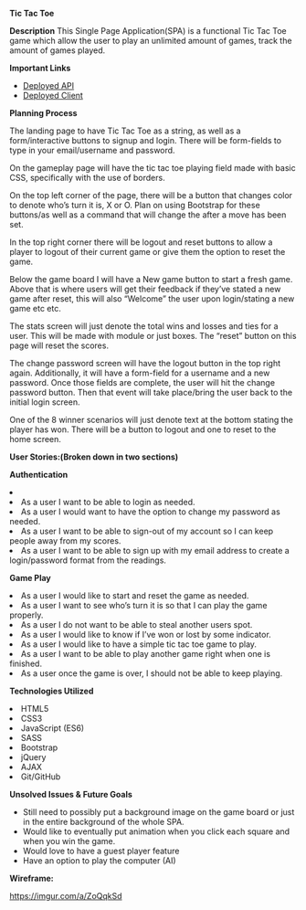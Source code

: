 **Tic Tac Toe**

**Description**
This Single Page Application(SPA) is a functional Tic Tac Toe game which allow the user to play an unlimited amount of games, track the amount of games played.


**Important Links**

- [Deployed API](https://bhmdev.github.io/tictactoe/)
- [Deployed Client](https://github.com/bhmdev/tictactoe)

**Planning Process**

The landing page to have Tic Tac Toe as a string, as well as a form/interactive buttons to signup and login. There will be form-fields to type in your email/username and password.

On the gameplay page will have the tic tac toe playing field made with basic CSS, specifically with the use of borders.

On the top left corner of the page, there will be a button that changes color to denote who’s turn it is, X or O. Plan on using Bootstrap for these buttons/as well as a command that will change the after a move has been set.

In the top right corner there will be logout and reset buttons to allow a player to logout of their current game or give them the option to reset the game.

Below the game board I will have a New game button to start a fresh game. Above that is where users will get their feedback if they’ve stated a new game after reset, this will also “Welcome” the user upon login/stating a new game etc etc.

The stats screen will just denote the total wins and losses and ties for a user. This will be made with module or just boxes. The “reset” button on this page will reset the scores.

The change password screen will have the logout button in the top right again. Additionally, it will have a form-field for a username and a new password. Once those fields are complete, the user will hit the change password button. Then that event will take place/bring the user back to the initial login screen.

One of the 8 winner scenarios will just denote text at the bottom stating the player has won. There will be a button to logout and one to reset to the home screen.

**User Stories:(Broken down in two sections)**

**Authentication**
<li>
<li>As a user I want to be able to login as needed.</li>
<li>As a user I would want to have the option to change my password as needed.</li>
<li>As a user I want to be able to sign-out of my account so I can keep people away from my scores.</li>
<li>As a user I want to be able to sign up with my email address to create a login/password format from the readings.</li>
</li>

**Game Play**
</li>
<li>As a user I would like to start and reset the game as needed.</li>
<li>As a user I want to see who’s turn it is so that I can play the game properly.</li>
<li>As a user I do not want to be able to steal another users spot.</li>
<li>As a user I would like to know if I’ve won or lost by some indicator.</li>
<li>As a user I would like to have a simple tic tac toe game to play.</li>
<li>As a user I want to be able to play another game right when one is finished.</li>
<li>As a user once the game is over, I should not be able to keep playing.
</ol>

**Technologies Utilized**

</li>
<li>HTML5</li>
<li>CSS3</li>
<li>JavaScript (ES6)</li>
<li>SASS</li>
<li>Bootstrap</li>
<li>jQuery</li>
<li>AJAX</li>
<li>Git/GitHub</li>
</li>

**Unsolved Issues & Future Goals**

- Still need to possibly put a background image on the game board or just in the entire background of the whole SPA.
- Would like to eventually put animation when you click each square and when you win the game.
- Would love to have a guest player feature
- Have an option to play the computer (AI)


**Wireframe:**

https://imgur.com/a/ZoQqkSd

